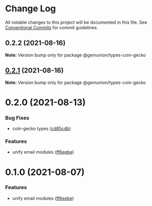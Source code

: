 # Change Log

All notable changes to this project will be documented in this file.
See [Conventional Commits](https://conventionalcommits.org) for commit guidelines.

## 0.2.2 (2021-08-16)

**Note:** Version bump only for package @gemunion/types-coin-gecko





## [0.2.1](https://github.com/gemunion/nestjs-packages/compare/@gemunion/types-coin-gecko@0.2.0...@gemunion/types-coin-gecko@0.2.1) (2021-08-16)

**Note:** Version bump only for package @gemunion/types-coin-gecko





# 0.2.0 (2021-08-13)


### Bug Fixes

* coin-gecko types ([cd85cdb](https://github.com/gemunion/nestjs-packages/commit/cd85cdb3851c48b76dbd3ac8e11f37fc59ac6eaf))


### Features

* unify email modules ([ff6eebe](https://github.com/gemunion/nestjs-packages/commit/ff6eebec500a2ab07077ac216879ec5af7c362e3))





# 0.1.0 (2021-08-07)


### Features

* unify email modules ([ff6eebe](https://github.com/gemunion/nestjs-packages/commit/ff6eebec500a2ab07077ac216879ec5af7c362e3))
